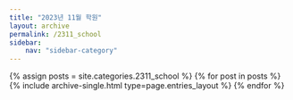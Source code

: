 ```yaml
---
title: "2023년 11월 학원"
layout: archive
permalink: /2311_school
sidebar:
    nav: "sidebar-category"
---
```



{% assign posts = site.categories.2311_school %}
{% for post in posts %} {% include archive-single.html type=page.entries_layout %} {% endfor %}